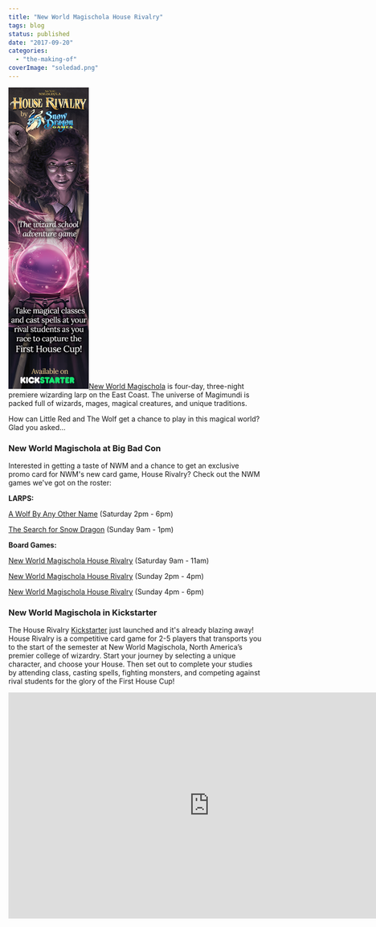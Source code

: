 ```yaml
---
title: "New World Magischola House Rivalry"
tags: blog
status: published
date: "2017-09-20"
categories: 
  - "the-making-of"
coverImage: "soledad.png"
---
```


[![soledad long](/images/soledad-long.png)](https://www.bigbadcon.com/wp-content/uploads/2017/09/soledad-long.png)[New World Magischola](https://magischola.com/) is four-day, three-night premiere wizarding larp on the East Coast. The universe of Magimundi is packed full of wizards, mages, magical creatures, and unique traditions.

How can Little Red and The Wolf get a chance to play in this magical world? Glad you asked...

### New World Magischola at Big Bad Con

Interested in getting a taste of NWM and a chance to get an exclusive promo card for NWM's new card game, House Rivalry? Check out the NWM games we've got on the roster:

**LARPS:**

[A Wolf By Any Other Name](https://www.bigbadcon.com/events/a-wolf-by-any-other-name/ "A Wolf By Any Other Name") (Saturday 2pm - 6pm)

[The Search for Snow Dragon](https://www.bigbadcon.com/events/the-search-for-snow-dragon/ "The Search for Snow Dragon") (Sunday 9am - 1pm)

**Board Games:**

[New World Magischola House Rivalry](https://www.bigbadcon.com/events/new-world-magischola-house-rivalry/ "New World Magischola House Rivalry") (Saturday 9am - 11am)

[New World Magischola House Rivalry](https://www.bigbadcon.com/events/new-world-magischola-house-rivalry-2/ "New World Magischola House Rivalry") (Sunday 2pm - 4pm)

[New World Magischola House Rivalry](https://www.bigbadcon.com/events/new-world-magischola-house-rivalry-3/ "New World Magischola House Rivalry") (Sunday 4pm - 6pm)

### New World Magischola in Kickstarter

The House Rivalry [Kickstarter](https://www.kickstarter.com/projects/nwmagischola/new-world-magischola-house-rivalry-wizard-school-b) just launched and it's already blazing away! House Rivalry is a competitive card game for 2-5 players that transports you to the start of the semester at New World Magischola, North America’s premier college of wizardry. Start your journey by selecting a unique character, and choose your House. Then set out to complete your studies by attending class, casting spells, fighting monsters, and competing against rival students for the glory of the First House Cup!

<iframe src="https://www.kickstarter.com/projects/nwmagischola/new-world-magischola-house-rivalry-wizard-school-b/widget/video.html" width="800" height="450" frameborder="0" scrolling="no"></iframe>
